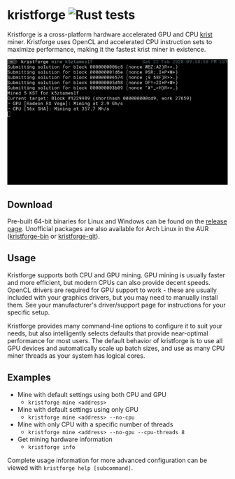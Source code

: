 # kristforge ![Rust tests](https://github.com/tmpim/kristforge/workflows/Rust%20tests/badge.svg)

Kristforge is a cross-platform hardware accelerated GPU and CPU [krist](https://krist.ceriat.net) miner. Kristforge uses
OpenCL and accelerated CPU instruction sets to maximize performance, making it the fastest krist miner in existence.

![Screenshot](.github/example.png)

## Download

Pre-built 64-bit binaries for Linux and Windows can be found on the
[release page](https://github.com/tmpim/kristforge/releases). Unofficial packages are also available for Arch Linux in
the AUR ([kristforge-bin](https://aur.archlinux.org/packages/kristforge-bin/) or
[kristforge-git](https://aur.archlinux.org/packages/kristforge-git/)).

## Usage

Kristforge supports both CPU and GPU mining. GPU mining is usually faster and more efficient, but modern CPUs can also
provide decent speeds. OpenCL drivers are required for GPU support to work - these are usually included with your
graphics drivers, but you may need to manually install them. See your manufacturer's driver/support page for
instructions for your specific setup.

Kristforge provides many command-line options to configure it to suit your needs, but also intelligently selects 
defaults that provide near-optimal performance for most users. The default behavior of kristforge is to use all GPU
devices and automatically scale up batch sizes, and use as many CPU miner threads as your system has logical cores.

## Examples 

- Mine with default settings using both CPU and GPU
    - `kristforge mine <address>`
- Mine with default settings using only GPU
    - `kristforge mine <address> --no-cpu`
- Mine with only CPU with a specific number of threads
    - `kristforge mine <address> --no-gpu --cpu-threads 8`
- Get mining hardware information
    - `kristforge info`

Complete usage information for more advanced configuration can be viewed with `kristforge help [subcommand]`.
